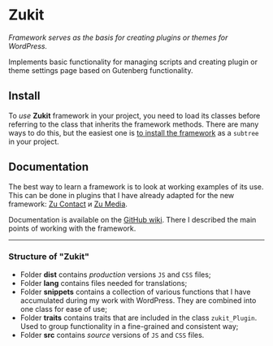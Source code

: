 # Zukit

_Framework serves as the basis for creating plugins or themes for WordPress._

Implements basic functionality for managing scripts and creating plugin or theme settings page based on Gutenberg functionality.

## Install

To _use_ __Zukit__ framework in your project, you need to load its classes before referring to the class that inherits the framework methods. There are many ways to do this, but the easiest one is [to install the framework](https://github.com/picasso/zukit/wiki/%5BMisc%5D-Install) as a `subtree` in your project.

## Documentation

The best way to learn a framework is to look at working examples of its use. This can be done in plugins that I have already adapted for the new framework: [Zu Contact](https://github.com/picasso/zu-contact) и [Zu Media](https://github.com/picasso/zumedia).

Documentation is available on the [GitHub wiki](https://github.com/picasso/zukit/wiki). There I described the main points of working with the framework.


------------------------------------------------------

### Structure of "Zukit"

- Folder __dist__ contains _production_ versions `JS` and `CSS` files;
- Folder __lang__ contains files needed for translations;
- Folder __snippets__ contains a collection of various functions that I have accumulated during my work with WordPress. They are combined into one class for ease of use;
- Folder __traits__ contains traits that are included in the class `zukit_Plugin`. Used to group functionality in a fine-grained and consistent way;
- Folder __src__ contains _source_ versions of `JS` and `CSS` files.

<!--
коды для emoji unicode
https://apps.timwhitlock.info/emoji/tables/unicode

```diff
- red
+ green
! orange
# gray
```
-->

<!-- See [Dmitry Rudakov Coding](https://dmitryrudakov.com/coding/) for complete docs and demos.
-->

